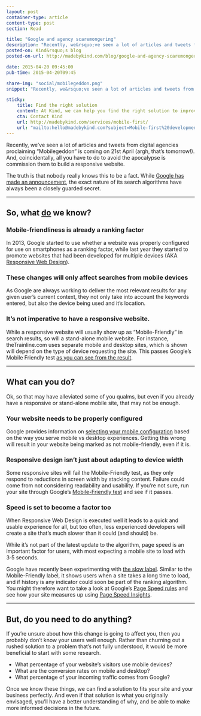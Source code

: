 ```yaml
---
layout: post
container-type: article
content-type: post
section: Read

title: "Google and agency scaremongering"
description: "Recently, we&rsquo;ve seen a lot of articles and tweets from digital agencies proclaiming &ldquo;Mobilegeddon&rdquo; is coming on 21st April (argh, that&rsquo;s tomorrow!). Is it time to panic?"
posted-on: Kind&rsquo;s blog
posted-on-url: http://madebykind.com/blog/google-and-agency-scaremongering/

date: 2015-04-20 09:45:00
pub-time: 2015-04-20T09:45

share-img: "social/mobilegeddon.png"
snippet: "Recently, we&rsquo;ve seen a lot of articles and tweets from digital agencies proclaiming &ldquo;Mobilegeddon&rdquo; is coming on 21st April (argh, that&rsquo;s tomorrow!). Is it time to panic?"

sticky:
    title: Find the right solution
    content: At Kind, we can help you find the right solution to improve your site&rsquo;s mobile experience
    cta: Contact Kind
    url: http://madebykind.com/services/mobile-first/
    url: "mailto:hello@madebykind.com?subject=Mobile-first%20development"
---
```


Recently, we&rsquo;ve seen a lot of articles and tweets from digital agencies proclaiming &ldquo;Mobilegeddon&rdquo; is coming on 21st April (argh, that&rsquo;s tomorrow!). And, coincidentally, all you have to do to avoid the apocalypse is commission them to build a responsive website.

The truth is that nobody really knows this to be a fact. While [Google has made an announcement](http://googlewebmastercentral.blogspot.co.uk/2015/02/finding-more-mobile-friendly-search.html), the exact nature of its search algorithms have always been a closely guarded secret.

---

## So, what <u>do</u> we know?

### Mobile-friendliness is already a ranking factor

In 2013, Google started to use whether a website was properly configured for use on smartphones as a ranking factor, while last year they started to promote websites that had been developed for multiple devices (AKA [Responsive Web Design](http://madebykind.com/services/responsive-web-design/)).

### These changes will only affect searches from mobile devices

As Google are always working to deliver the most relevant results for any given user&rsquo;s current context, they not only take into account the keywords entered, but also the device being used and it&rsquo;s location.

### It&rsquo;s not imperative to have a responsive website.

While a responsive website will usually show up as &ldquo;Mobile-Friendly&rdquo; in search results, so will a stand-alone mobile website. For instance, theTrainline.com uses separate mobile and desktop sites, which is shown will depend on the type of device requesting the site. This passes Google&rsquo;s Mobile Friendly test [as you can see from the result](https://www.google.com/webmasters/tools/mobile-friendly/?url=thetrainline.com).

---

## What can you do?

Ok, so that may have alleviated some of you qualms, but even if you already have a responsive or stand-alone mobile site, that may not be enough.

### Your website needs to be properly configured

Google provides information on [selecting your mobile configuration](https://developers.google.com/webmasters/mobile-sites/mobile-seo/overview/select-config?hl=en) based on the way you serve mobile vs desktop experiences. Getting this wrong will result in your website being marked as not mobile-friendly, even if it is.

### Responsive design isn&rsquo;t just about adapting to device width

Some responsive sites will fail the Mobile-Friendly test, as they only respond to reductions in screen width by stacking content. Failure could come from not considering readability and usability. If you&rsquo;re not sure, run your site through Google&rsquo;s [Mobile-Friendly test](https://www.google.com/webmasters/tools/mobile-friendly/) and see if it passes.

### Speed is set to become a factor too

When Responsive Web Design is executed well it leads to a quick and usable experience for all, but too often, less experienced developers will create a site that&rsquo;s much slower than it could (and should) be.

While it&rsquo;s not part of the latest update to the algorithm, page speed is an important factor for users, with most expecting a mobile site to load with 3‑5 seconds.

Google have recently been experimenting with [the slow label](http://www.webperformancetoday.com/2015/02/25/google-new-slow-label-web-performance/). Similar to the Mobile-Friendly label, it shows users when a site takes a long time to load, and if history is any indicator could soon be part of the ranking algorithm. You might therefore want to take a look at Google&rsquo;s [Page Speed rules](https://developers.google.com/speed/docs/insights/rules) and see how your site measures up using [Page Speed Insights](https://developers.google.com/speed/pagespeed/insights/).

---

## But, do you need to do anything?

If you&rsquo;re unsure about how this change is going to affect you, then you probably don&rsquo;t know your users well enough. Rather than churning out a rushed solution to a problem that&rsquo;s not fully understood, it would be more beneficial to start with some research.

* What percentage of your website&rsquo;s visitors use mobile devices?
* What are the conversion rates on mobile and desktop?
* What percentage of your incoming traffic comes from Google?

Once we know these things, we can find a solution to fits your site and your business perfectly. And even if that solution is what you originally envisaged, you&rsquo;ll have a better understanding of why, and be able to make more informed decisions in the future.

